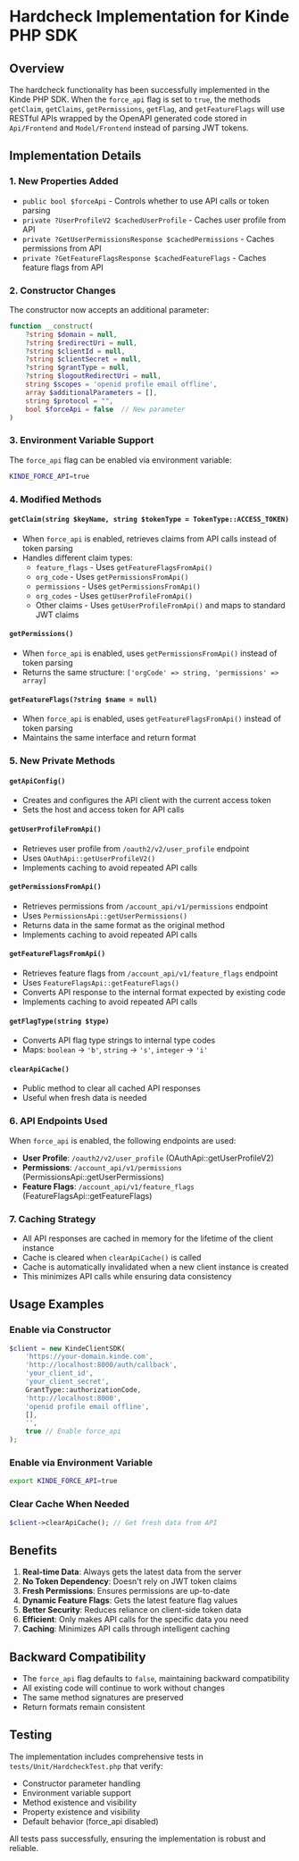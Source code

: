 # Hardcheck Implementation for Kinde PHP SDK

## Overview

The hardcheck functionality has been successfully implemented in the Kinde PHP SDK. When the `force_api` flag is set to `true`, the methods `getClaim`, `getClaims`, `getPermissions`, `getFlag`, and `getFeatureFlags` will use RESTful APIs wrapped by the OpenAPI generated code stored in `Api/Frontend` and `Model/Frontend` instead of parsing JWT tokens.

## Implementation Details

### 1. New Properties Added

- `public bool $forceApi` - Controls whether to use API calls or token parsing
- `private ?UserProfileV2 $cachedUserProfile` - Caches user profile from API
- `private ?GetUserPermissionsResponse $cachedPermissions` - Caches permissions from API  
- `private ?GetFeatureFlagsResponse $cachedFeatureFlags` - Caches feature flags from API

### 2. Constructor Changes

The constructor now accepts an additional parameter:
```php
function __construct(
    ?string $domain = null,
    ?string $redirectUri = null,
    ?string $clientId = null,
    ?string $clientSecret = null,
    ?string $grantType = null,
    ?string $logoutRedirectUri = null,
    string $scopes = 'openid profile email offline',
    array $additionalParameters = [],
    string $protocol = "",
    bool $forceApi = false  // New parameter
)
```

### 3. Environment Variable Support

The `force_api` flag can be enabled via environment variable:
```bash
KINDE_FORCE_API=true
```

### 4. Modified Methods

#### `getClaim(string $keyName, string $tokenType = TokenType::ACCESS_TOKEN)`
- When `force_api` is enabled, retrieves claims from API calls instead of token parsing
- Handles different claim types:
  - `feature_flags` - Uses `getFeatureFlagsFromApi()`
  - `org_code` - Uses `getPermissionsFromApi()`
  - `permissions` - Uses `getPermissionsFromApi()`
  - `org_codes` - Uses `getUserProfileFromApi()`
  - Other claims - Uses `getUserProfileFromApi()` and maps to standard JWT claims

#### `getPermissions()`
- When `force_api` is enabled, uses `getPermissionsFromApi()` instead of token parsing
- Returns the same structure: `['orgCode' => string, 'permissions' => array]`

#### `getFeatureFlags(?string $name = null)`
- When `force_api` is enabled, uses `getFeatureFlagsFromApi()` instead of token parsing
- Maintains the same interface and return format

### 5. New Private Methods

#### `getApiConfig()`
- Creates and configures the API client with the current access token
- Sets the host and access token for API calls

#### `getUserProfileFromApi()`
- Retrieves user profile from `/oauth2/v2/user_profile` endpoint
- Uses `OAuthApi::getUserProfileV2()`
- Implements caching to avoid repeated API calls

#### `getPermissionsFromApi()`
- Retrieves permissions from `/account_api/v1/permissions` endpoint
- Uses `PermissionsApi::getUserPermissions()`
- Returns data in the same format as the original method
- Implements caching to avoid repeated API calls

#### `getFeatureFlagsFromApi()`
- Retrieves feature flags from `/account_api/v1/feature_flags` endpoint
- Uses `FeatureFlagsApi::getFeatureFlags()`
- Converts API response to the internal format expected by existing code
- Implements caching to avoid repeated API calls

#### `getFlagType(string $type)`
- Converts API flag type strings to internal type codes
- Maps: `boolean` → `'b'`, `string` → `'s'`, `integer` → `'i'`

#### `clearApiCache()`
- Public method to clear all cached API responses
- Useful when fresh data is needed

### 6. API Endpoints Used

When `force_api` is enabled, the following endpoints are used:

- **User Profile**: `/oauth2/v2/user_profile` (OAuthApi::getUserProfileV2)
- **Permissions**: `/account_api/v1/permissions` (PermissionsApi::getUserPermissions)
- **Feature Flags**: `/account_api/v1/feature_flags` (FeatureFlagsApi::getFeatureFlags)

### 7. Caching Strategy

- All API responses are cached in memory for the lifetime of the client instance
- Cache is cleared when `clearApiCache()` is called
- Cache is automatically invalidated when a new client instance is created
- This minimizes API calls while ensuring data consistency

## Usage Examples

### Enable via Constructor
```php
$client = new KindeClientSDK(
    'https://your-domain.kinde.com',
    'http://localhost:8000/auth/callback',
    'your_client_id',
    'your_client_secret',
    GrantType::authorizationCode,
    'http://localhost:8000',
    'openid profile email offline',
    [],
    '',
    true // Enable force_api
);
```

### Enable via Environment Variable
```bash
export KINDE_FORCE_API=true
```

### Clear Cache When Needed
```php
$client->clearApiCache(); // Get fresh data from API
```

## Benefits

1. **Real-time Data**: Always gets the latest data from the server
2. **No Token Dependency**: Doesn't rely on JWT token claims
3. **Fresh Permissions**: Ensures permissions are up-to-date
4. **Dynamic Feature Flags**: Gets the latest feature flag values
5. **Better Security**: Reduces reliance on client-side token data
6. **Efficient**: Only makes API calls for the specific data you need
7. **Caching**: Minimizes API calls through intelligent caching

## Backward Compatibility

- The `force_api` flag defaults to `false`, maintaining backward compatibility
- All existing code will continue to work without changes
- The same method signatures are preserved
- Return formats remain consistent

## Testing

The implementation includes comprehensive tests in `tests/Unit/HardcheckTest.php` that verify:
- Constructor parameter handling
- Environment variable support
- Method existence and visibility
- Property existence and visibility
- Default behavior (force_api disabled)

All tests pass successfully, ensuring the implementation is robust and reliable.
